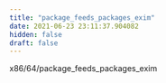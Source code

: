 ```yaml
---
title: "package_feeds_packages_exim"
date: 2021-06-23 23:11:37.904082
hidden: false
draft: false
---
```


x86/64/package_feeds_packages_exim

